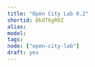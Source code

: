 ```yaml
---
title: "Open City Lab 0.2"
shortid: BkdT6gR0Z
alias:
model:
tags:
node: ["open-city-lab"]
draft: yes
---
```

